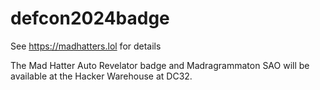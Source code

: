# defcon2024badge

See https://madhatters.lol for details

The Mad Hatter Auto Revelator badge and Madragrammaton SAO will be available at the Hacker Warehouse at DC32.
